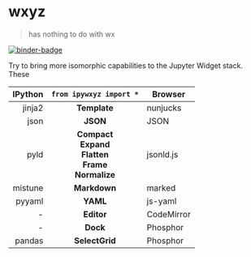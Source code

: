 # wxyz

> has nothing to do with wx

[![binder-badge][]][binder]

Try to bring more isomorphic capabilities to the Jupyter Widget stack. These

| IPython |                          `from ipywxyz import *`                           | Browser    |
| ------: | :------------------------------------------------------------------------: | ---------- |
|  jinja2 |                                **Template**                                | nunjucks   |
|    json |                                  **JSON**                                  | JSON       |
|    pyld | **Compact**<br/>**Expand**<br/>**Flatten**<br/>**Frame**<br/>**Normalize** | jsonld.js  |
| mistune |                                **Markdown**                                | marked     |
|  pyyaml |                                  **YAML**                                  | js-yaml    |
|       - |                                 **Editor**                                 | CodeMirror |
|       - |                                  **Dock**                                  | Phosphor   |
|  pandas |                                  **SelectGrid**                            | Phosphor   |

[binder]: https://mybinder.org/v2/gh/deathbeds/wxyz/master?urlpath=lab/tree/notebooks/index.ipynb
[binder-badge]: https://mybinder.org/badge_logo.svg
